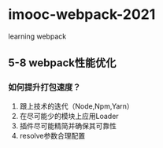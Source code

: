 # imooc-webpack-2021
learning webpack

## 5-8 webpack性能优化
### 如何提升打包速度？
1. 跟上技术的迭代（Node,Npm,Yarn）
2. 在尽可能少的模块上应用Loader
3. 插件尽可能精简并确保其可靠性
4. resolve参数合理配置